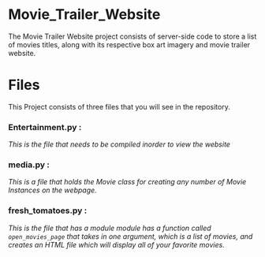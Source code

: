 # Movie_Trailer_Website
The Movie Trailer Website project consists of server-side code to store a list of movies titles, along with its respective box art imagery and movie trailer website.

# Files
This Project consists of three files that you will see in the repository. 
### Entertainment.py : 
_This is the file that needs to be compiled inorder to view the website_
### media.py : 
_This is a file that holds the Movie class for creating any number of Movie Instances on the webpage._
### fresh_tomatoes.py : 
_This is the file that has a module module has a function called `open_movies_page` that takes in one argument, which is a list of movies, 
and creates an HTML file which will display all of your favorite movies._
